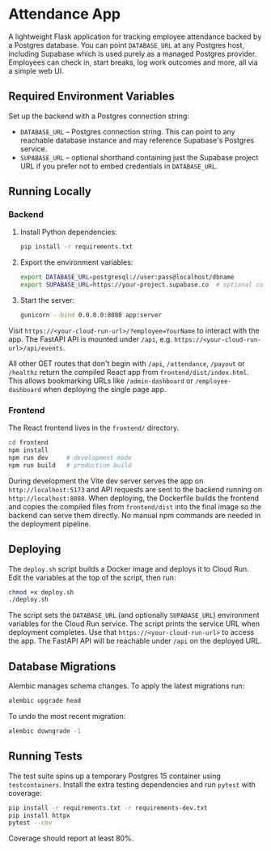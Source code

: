 # Attendance App

A lightweight Flask application for tracking employee attendance backed by a
Postgres database. You can point `DATABASE_URL` at any Postgres host, including
Supabase which is used purely as a managed Postgres provider. Employees can check in, start breaks, log
work outcomes and more, all via a simple web UI.

## Required Environment Variables

Set up the backend with a Postgres connection string:

- `DATABASE_URL` – Postgres connection string. This can point to any
  reachable database instance and may reference Supabase's Postgres service.
- `SUPABASE_URL` – optional shorthand containing just the Supabase project URL
  if you prefer not to embed credentials in `DATABASE_URL`.

## Running Locally

### Backend

1. Install Python dependencies:

   ```bash
   pip install -r requirements.txt
   ```

2. Export the environment variables:

   ```bash
   export DATABASE_URL=postgresql://user:pass@localhost/dbname
   export SUPABASE_URL=https://your-project.supabase.co  # optional convenience
   ```

3. Start the server:

   ```bash
   gunicorn --bind 0.0.0.0:8080 app:server
   ```

Visit `https://<your-cloud-run-url>/?employee=YourName` to interact with the app.
The FastAPI API is mounted under `/api`, e.g. `https://<your-cloud-run-url>/api/events`.

All other GET routes that don't begin with `/api`, `/attendance`, `/payout` or
`/healthz` return the compiled React app from `frontend/dist/index.html`. This
allows bookmarking URLs like `/admin-dashboard` or `/employee-dashboard` when
deploying the single page app.

### Frontend

The React frontend lives in the `frontend/` directory.

```bash
cd frontend
npm install
npm run dev     # development mode
npm run build   # production build
```

During development the Vite dev server serves the app on `http://localhost:5173`
and API requests are sent to the backend running on `http://localhost:8080`.
When deploying, the Dockerfile builds the frontend and copies the compiled
files from `frontend/dist` into the final image so the backend can serve them
directly. No manual npm commands are needed in the deployment pipeline.

## Deploying

The `deploy.sh` script builds a Docker image and deploys it to Cloud Run. Edit the
variables at the top of the script, then run:

```bash
chmod +x deploy.sh
./deploy.sh
```

The script sets the `DATABASE_URL` (and optionally `SUPABASE_URL`) environment
variables for the Cloud Run service.
The script prints the service URL when deployment completes. Use that
`https://<your-cloud-run-url>` to access the app. The FastAPI API will be
reachable under `/api` on the deployed URL.

## Database Migrations

Alembic manages schema changes. To apply the latest migrations run:

```bash
alembic upgrade head
```

To undo the most recent migration:

```bash
alembic downgrade -1
```

## Running Tests

The test suite spins up a temporary Postgres 15 container using `testcontainers`.
Install the extra testing dependencies and run `pytest` with coverage:

```bash
pip install -r requirements.txt -r requirements-dev.txt
pip install httpx
pytest --cov
```

Coverage should report at least 80%.

